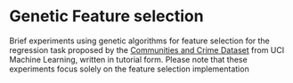 # Genetic Feature selection
Brief experiments using genetic algorithms for feature selection for the regression task proposed by the <a href="http://archive.ics.uci.edu/ml/datasets/communities+and+crime">Communities and Crime Dataset</a> from UCI Machine Learning, written in tutorial form. Please note that these experiments focus solely on the feature selection implementation
